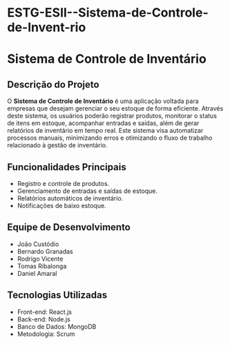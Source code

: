 # ESTG-ESII--Sistema-de-Controle-de-Invent-rio

# Sistema de Controle de Inventário

## Descrição do Projeto
O **Sistema de Controle de Inventário** é uma aplicação voltada para empresas que desejam gerenciar o seu estoque de forma eficiente. Através deste sistema, os usuários poderão registrar produtos, monitorar o status de itens em estoque, acompanhar entradas e saídas, além de gerar relatórios de inventário em tempo real. Este sistema visa automatizar processos manuais, minimizando erros e otimizando o fluxo de trabalho relacionado à gestão de inventário.

## Funcionalidades Principais
- Registro e controle de produtos.
- Gerenciamento de entradas e saídas de estoque.
- Relatórios automáticos de inventário.
- Notificações de baixo estoque.

## Equipe de Desenvolvimento
- João Custódio 
- Bernardo Granadas 
- Rodrigo Vicente 
- Tomas Ribalonga 
- Daniel Amaral

## Tecnologias Utilizadas
- Front-end: React.js
- Back-end: Node.js
- Banco de Dados: MongoDB
- Metodologia: Scrum
